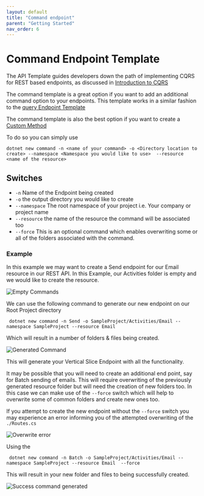 ```yaml
---
layout: default
title: "Command endpoint"
parent: "Getting Started"
nav_order: 6
---
```


# Command Endpoint Template

The API Template guides developers down the path of implementing CQRS for REST based endpoints, as discussed in
[Introduction to CQRS](https://www.apitemplatepack.com/docs/introduction/cqrs-introduction/ "Introduction to CQRS - API Template Pack")

The command template is a great option if you want to add an additional command option to your endpoints. This template works in a similar fashion to the [query Endpoint Template](../start/query-endpoint "query Endpoint Template - API Template Pack")

The command template is also the best option if you want to create a [Custom Method](https://www.apitemplatepack.com/docs/introduction/cqrs-introduction/#custom-http-methods)

To do so you can simply use

```shell
dotnet new command -n <name of your command> -o <Directory location to create> --namespace <Namespace you would like to use>  --resource <name of the resource>
```

## Switches

* `-n` Name of the Endpoint being created
* `-o` the output directory you would like to create
* `--namespace` The root namespace of your project i.e. Your company or project name
* `--resource` the name of the resource the command will be associated too
* `--force`  This is an optional command which enables overwriting some or all of the folders associated with the command.

### Example

In this example we may want to create a Send endpoint for our Email resource in our REST API.  In this Example, our Activities folder is empty and we would like to create the resource.

![Empty Commands](../../../assets/images/empty-commands.png)

We can use the following command to generate our new endpoint on our Root Project directory

```shell
 dotnet new command -n Send -o SampleProject/Activities/Email --namespace SampleProject --resource Email
```

Which will result in a number of folders & files being created.

![Generated Command](../../../assets/images/generated-command.png)

This will generate your Vertical Slice Endpoint with all the functionality.

It may be possible that you will need to create an additional end point, say for Batch sending of emails. This will require overwriting of the previously generated resource folder but will need the creation of new folders too.  In this case we can make use of the `--force`  switch which will help to overwrite some of common folders and create new ones too.

If you attempt to create the new endpoint without the `--force` switch you may experience an error informing you of the attempted overwriting of the `./Routes.cs`

![Overwrite error](../../../assets/images/force-overwrite-error.png)

Using the 
```shell
 dotnet new command -n Batch -o SampleProject/Activities/Email --namespace SampleProject --resource Email  --force
```

This will result in your new folder and files to being successfully created.

![Success command generated](../../../assets/images/success-command-generated.png)
